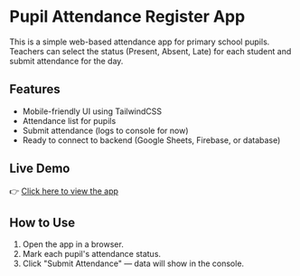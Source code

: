 # Pupil Attendance Register App

This is a simple web-based attendance app for primary school pupils. Teachers can select the status (Present, Absent, Late) for each student and submit attendance for the day.

## Features
- Mobile-friendly UI using TailwindCSS
- Attendance list for pupils
- Submit attendance (logs to console for now)
- Ready to connect to backend (Google Sheets, Firebase, or database)

## Live Demo
👉 [Click here to view the app](https://husbill.github.io/attendance-app/)

## How to Use
1. Open the app in a browser.
2. Mark each pupil's attendance status.
3. Click "Submit Attendance" — data will show in the console.
